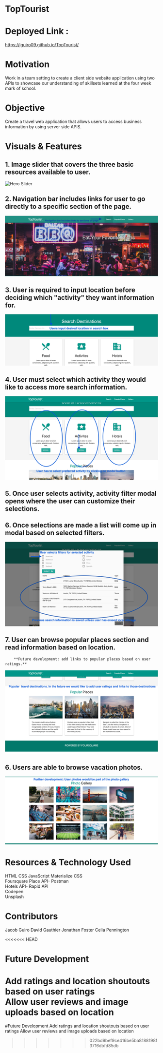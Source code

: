 # TopTourist

# Deployed Link :

https://jguiro09.github.io/TopTourist/

# Motivation
Work in a team setting to create a client side website application using two APIs to showcase our understanding of skillsets learned at the four week mark of school.

# Objective
Create a travel web application that allows users to access business information by using server side APIS.

# Visuals & Features

## **1. Image slider that covers the three basic resources available to user.**
![Hero Slider](./assets/README/HeroGif.gif)
## **2. Navigation bar includes links for user to go directly to a specific section of the page.**
![Navbar Showcase](./assets/README/TopTourist-Nav-bar2.png)
## **3. User is required to input location before deciding which "activity" they want information for.**
![Search Bar](./assets/README/Search-bar3.png)
## **4. User must select which activity they would like to access more search information.**
![Choices Image](./assets/README/Activity-selections4.png)
## **5. Once user selects activity, activity filter modal opens where the user can customize their selections.**
## **6. Once selections are made a list will come up in modal based on selected filters.**
![Filters Image](./assets/README/Filters-info-list5.png)
## **7. User can browse popular places section and read information based on location.**  
        **Future development: add links to popular places based on user ratings.**
![Popular Places](./assets/README/Popular-Places6.png)
## **6. Users are able to browse vacation photos.**
![Photo Gallery Images](./assets/README/PhotoGallery7.png)

# Resources & Technology Used

HTML  CSS  JavaScript
Materialize CSS  
Foursquare Place API- Postman  
Hotels API- Rapid API  
Codepen  
Unsplash  

# Contributors
Jacob Guiro
David Gauthier
Jonathan Foster
Celia Pennington

<<<<<<< HEAD
# Future Development
Add ratings and location shoutouts based on user ratings  
Allow user reviews and image uploads based on location  
=======
#Future Development
Add ratings and location shoutouts based on user ratings
Allow user reviews and image uploads based on location
>>>>>>> 022bd9bef9ce416be5ba8188198f3716dbfd85db
